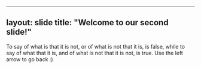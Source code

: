 ---
layout: slide
title: "Welcome to our second slide!"
----
To say of what is that it is not, or of what is not that it is, is false, while to say of what that it is, and of what is not that it is not, is true.
Use the left arrow to go back :)
